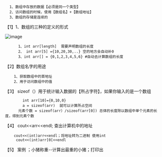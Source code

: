       1、数组中存放的数据【必须是同一个类型】
      2、访问数组的时候，使用【数组名】+【数组地址】
      3、数组的存储是连续的


【1】1、数组的三种的定义的形式

![image](https://user-images.githubusercontent.com/38878365/193560891-6c93d39a-8568-4549-a977-411f30af8740.png)

          1、int arr[length]  需要声明数组的长度
          2、 int arr[5] ={10,20,30,..} 空的地方会自动补0
          3、int arr[] = {0,1,2,3,4,5,6} #自动去计算数组的长度



【2】数组名字的用途
        
        
        1、获取数组中的首地址
        2、用于访问数组中的值 
        
        

【3】  sizeof（）用于统计输入数据的【所占字符】，如果你输入的是一个数组
            
            int arr[10]={0,10,0}
            a = sizeof(arr)  就可以计算所占空间
          元素个数 = sizeof(arr）/sizeof(arr[0]) 总体的长度除以数组中单个元素的长度，得到元素个数
          
【4】  cout<<arr<<endl;  查出计算机中的地址  
 
        cout<<(int)arr<<endl；将地址转为二进制 使用int
         cout<<(int)arr[0[<<endl

【5】  案例 ；小猪称重--计算出最重的小猪；打印出


      
          
          
          
          
          
